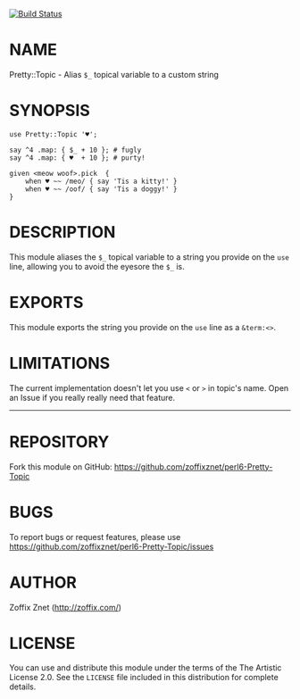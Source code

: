 [![Build Status](https://travis-ci.org/zoffixznet/perl6-Pretty-Topic.svg)](https://travis-ci.org/zoffixznet/perl6-Pretty-Topic)

# NAME

Pretty::Topic - Alias `$_` topical variable to a custom string

# SYNOPSIS

```perl6
use Pretty::Topic '♥';

say ^4 .map: { $_ + 10 }; # fugly
say ^4 .map: { ♥  + 10 }; # purty!

given <meow woof>.pick  {
    when ♥ ~~ /meo/ { say 'Tis a kitty!' }
    when ♥ ~~ /oof/ { say 'Tis a doggy!' }
}
```

# DESCRIPTION

This module aliases the `$_` topical variable to a string you provide on the
`use` line, allowing you to avoid the eyesore the `$_` is.

# EXPORTS

This module exports the string you provide on the `use` line as a `&term:<>`.

# LIMITATIONS

The current implementation doesn't let you use `<` or `>` in topic's name.
Open an Issue if you really really need that feature.

----

# REPOSITORY

Fork this module on GitHub:
https://github.com/zoffixznet/perl6-Pretty-Topic

# BUGS

To report bugs or request features, please use
https://github.com/zoffixznet/perl6-Pretty-Topic/issues

# AUTHOR

Zoffix Znet (http://zoffix.com/)

# LICENSE

You can use and distribute this module under the terms of the
The Artistic License 2.0. See the `LICENSE` file included in this
distribution for complete details.
